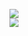 [![](https://img.shields.io/badge/Made%20With-Github%20Spray-lightgrey.svg?style=for-the-badge&logo=github)](https://github.com/Annihil/github-spray#4198)  
[![](https://i.imgur.com/2DrTn0Z.gif)](https://github.com/Annihil/github-spray)